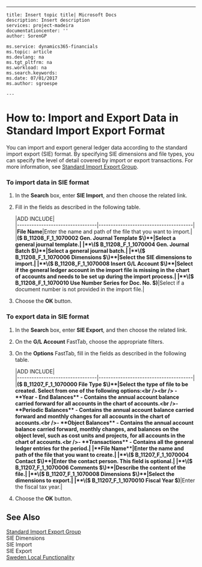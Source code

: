---
    title: Insert topic title| Microsoft Docs
    description: Insert description
    services: project-madeira
    documentationcenter: ''
    author: SorenGP

    ms.service: dynamics365-financials
    ms.topic: article
    ms.devlang: na
    ms.tgt_pltfrm: na
    ms.workload: na
    ms.search.keywords:
    ms.date: 07/01/2017
    ms.author: sgroespe

    ---
# How to: Import and Export Data in Standard Import Export Format
You can import and export general ledger data according to the standard import export \(SIE\) format. By specifying SIE dimensions and file types, you can specify the level of detail covered by import or export transactions. For more information, see [Standard Import Export Group](http://go.microsoft.com/fwlink/?LinkID=164870&clcid=0x41d).  
  
### To import data in SIE format  
  
1.  In the **Search** box, enter **SIE Import**, and then choose the related link.  
  
2.  Fill in the fields as described in the following table.  
  
    |ADD INCLUDE<!--[!INCLUDE[bp_tablefield](../../includes/bp_tabledescription_md.md)]-->|  
    |---------------------------------|---------------------------------------|  
    |**File Name**|Enter the name and path of the file that you want to import.|  
    |**\($ B\_11208\_F\_1\_1070002 Gen. Journal Template $\)**|Select a general journal template.|  
    |**\($ B\_11208\_F\_1\_1070004 Gen. Journal Batch $\)**|Select a general journal batch.|  
    |**\($ B\_11208\_F\_1\_1070006 Dimensions $\)**|Select the SIE dimensions to import.|  
    |**\($ B\_11208\_F\_1\_1070008 Insert G\/L Account $\)**|Select if the general ledger account in the import file is missing in the chart of accounts and needs to be set up during the import process.|  
    |**\($ B\_11208\_F\_1\_1070010 Use Number Series for Doc. No. $\)**|Select if a document number is not provided in the import file.|  
  
3.  Choose the **OK** button.  
  
### To export data in SIE format  
  
1.  In the **Search** box, enter **SIE Export**, and then choose the related link.  
  
2.  On the **G\/L Account** FastTab, choose the appropriate filters.  
  
3.  On the **Options** FastTab, fill in the fields as described in the following table.  
  
    |ADD INCLUDE<!--[!INCLUDE[bp_tablefield](../../includes/bp_tabledescription_md.md)]-->|  
    |---------------------------------|---------------------------------------|  
    |**\($ B\_11207\_F\_1\_1070000 File Type $\)**|Select the type of file to be created. Select from one of the following options:<br /><br /> -   **Year - End Balances** - Contains the annual account balance carried forward for all accounts in the chart of accounts.<br />-   **Periodic Balances** - Contains the annual account balance carried forward and monthly changes for all accounts in the chart of accounts.<br />-   **Object Balances** - Contains the annual account balance carried forward, monthly changes, and balances on the object level, such as cost units and projects, for all accounts in the chart of accounts.<br />-   **Transactions** - Contains all the general ledger entries for the period.|  
    |**File Name**|Enter the name and path of the file that you want to create.|  
    |**\($ B\_11207\_F\_1\_1070004  Contact $\)**|Enter the contact person. This field is optional.|  
    |**\($ B\_11207\_F\_1\_1070006 Comments $\)**|Describe the content of the file.|  
    |**\($ B\_11207\_F\_1\_1070008 Dimensions $\)**|Select the dimensions to export.|  
    |**\($ B\_11207\_F\_1\_1070010 Fiscal Year $\)**|Enter the fiscal tax year.|  
  
4.  Choose the **OK** button.  
  
## See Also  
 [Standard Import Export Group](http://go.microsoft.com/fwlink/?LinkID=164870&clcid=0x41d)   
 SIE Dimensions   
 SIE Import   
 SIE Export   
 [Sweden Local Functionality](../sweden-local-functionality.md)